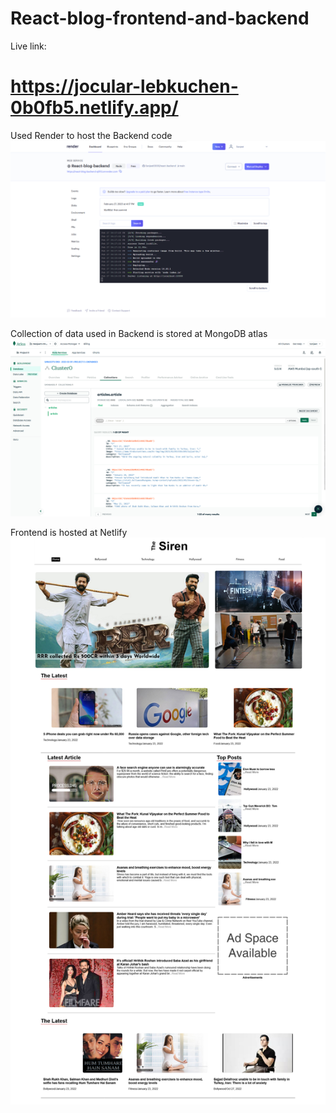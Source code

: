 # React-blog-frontend-and-backend
Live link:

# https://jocular-lebkuchen-0b0fb5.netlify.app/

Used Render to host the Backend code 
![Screenshot1](https://github.com/Sanjeet0000/React-blog-frontend-and-backend/blob/main/Render%20for%20Backend.png)


Collection of data used in Backend is stored at MongoDB atlas 
![Screenshot2](https://github.com/Sanjeet0000/React-blog-frontend-and-backend/blob/main/MongoDB%20Atlas.png)


Frontend is hosted at Netlify 
![Screenshot3](https://github.com/Sanjeet0000/React-blog-frontend-and-backend/blob/main/Blog-screenshot.jpg)

